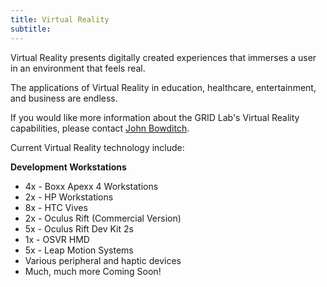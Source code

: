 ```yaml
---
title: Virtual Reality
subtitle:
---
```



Virtual Reality presents digitally created experiences that immerses a user in an environment that feels real.

The applications of Virtual Reality in education, healthcare, entertainment, and business are endless. &nbsp;

If you would like more information about the GRID Lab's Virtual Reality capabilities, please contact [John Bowditch](javascript:void(location.href='mailto:'+String.fromCharCode(98,111,119,100,105,116,99,104,64,111,104,105,111,46,101,100,117)+'?subject=GRID%20Lab%20-%20Virtual%20Reality%20Request')).

Current Virtual Reality technology include:

**Development Workstations**

* 4x - Boxx Apexx 4 Workstations
* 2x - HP Workstations
* 8x - HTC Vives
* 2x - Oculus Rift (Commercial Version)
* 5x - Oculus Rift Dev Kit 2s
* 1x - OSVR HMD
* 5x - Leap Motion Systems
* Various peripheral and haptic devices
* Much, much more Coming Soon!
